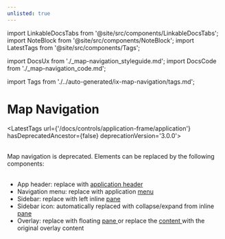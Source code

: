 ```yaml
---
unlisted: true
---
```


import LinkableDocsTabs from '@site/src/components/LinkableDocsTabs';
import NoteBlock from '@site/src/components/NoteBlock';
import LatestTags from '@site/src/components/Tags';

import DocsUx from './\_map-navigation_styleguide.md';
import DocsCode from './\_map-navigation_code.md';

import Tags from './../auto-generated/ix-map-navigation/tags.md';

# Map Navigation

<LatestTags url={'/docs/controls/application-frame/application'} hasDeprecatedAncestor={false} deprecationVersion='3.0.0'></LatestTags>

<br />

<NoteBlock>
  Map navigation is deprecated. Elements can be replaced by the
  following components:<br></br>
  <ul>
    <li>
      App header: replace with
      <a
        target="_blank"
        href="application-frame/application-header"
      >
        application header
      </a>
    </li>
    <li>
      Navigation menu: replace with application
      <a
        target="_blank"
        href="application-frame/application-menu"
      >
        menu
      </a>
    </li>
    <li>
      Sidebar: replace with left inline
      <a target="_blank" href="panes">
        pane
      </a>
    </li>
    <li>
      Sidebar icon: automatically replaced with collapse/expand from
      inline
      <a target="_blank" href="panes">
        pane
      </a>
    </li>
    <li>
      Overlay: replace with floating
      <a target="_blank" href="panes">
        pane
      </a>
      or replace the
      <a
        target="_blank"
        href="application-frame/content"
      >
        content
      </a>
      with the original overlay content
    </li>
  </ul>
</NoteBlock>

<br />

<LinkableDocsTabs>
  <DocsUx />
  <DocsCode />
</LinkableDocsTabs>
